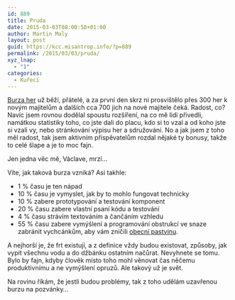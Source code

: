 ```yaml
---
id: 889
title: Pruda
date: 2015-03-03T08:00:58+01:00
author: Martin Maly
layout: post
guid: https://kcc.misantrop.info/?p=889
permalink: /2015/03/03/pruda/
xyz_lnap:
  - "1"
categories:
  - Kuřecí
---
```

[Burza her](https://oldplayer.cz/burza) už běží, přátelé, a za první den skrz ni prosvištělo přes 300 her k novým majitelům a dalších cca 700 jich na nové majitele čeká. Radost, co? Navíc jsem rovnou dodělal spoustu rozšíření, na co mě lidi přivedli, namátkou statistiky toho, co jste dali do placu, kdo si to vzal a od koho jste si vzali vy, nebo stránkování výpisu her a sdružování. No a jak jsem z toho měl radost, tak jsem aktivním přispěvatelům rozdal nějaké ty bonusy, takže to celé šlape a je to moc fajn.

Jen jedna věc mě, Václave, mrzí&#8230;

Víte, jak taková burza vzniká? Asi takhle:

  * 1 % času je ten nápad
  * 10 % času je vymyslet, jak by to mohlo fungovat technicky
  * 10 % zabere prototypování a testování komponent
  * 20 % času zabere vlastní psaní kódu a testování
  * 4 % času strávím textováním a čančáním vzhledu
  * 55 % času zabere vymýšlení a programování obstrukcí ve snaze zabránit vychcánkům, aby vám zničili [obecní pastvinu](https://www.misantrop.info/tragedie-dilema).

A nejhorší je, že frt existují, a z definice vždy budou existovat, způsoby, jak vypít všechnu vodu a do džbánku ostatním načůrat. Nevyhnete se tomu. Bylo by fajn, kdyby člověk místo toho mohl věnovat čas něčemu produktivnímu a ne vymýšlení opruzů. Ale takový už je svět.

Na rovinu říkám, že jestli budou problémy, tak z toho udělám uzavřenou burzu na pozvánky&#8230;